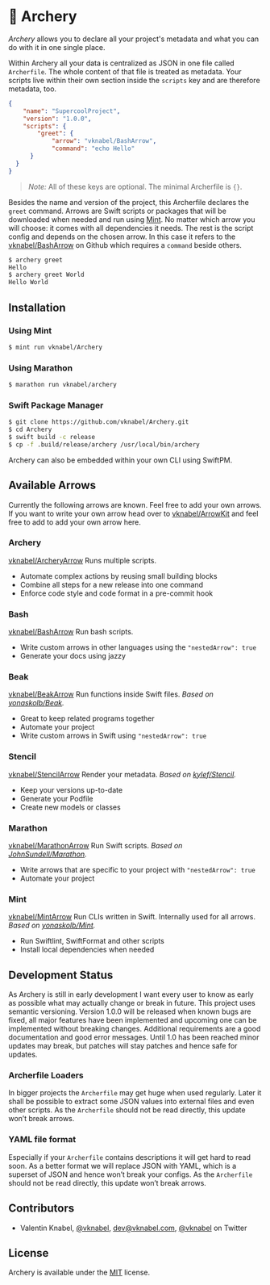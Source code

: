 # 🏹 Archery
*Archery* allows you to declare all your project's metadata and what you can do with it in one single place.

Within Archery all your data is centralized as JSON in one file called `Archerfile`. The whole content of that file is treated as metadata. Your scripts live within their own section inside the `scripts` key and are therefore metadata, too.

```json
{
	"name": "SupercoolProject",
	"version": "1.0.0",
	"scripts": {
		"greet": {
			"arrow": "vknabel/BashArrow",
			"command": "echo Hello"
      }
  }
}
```
> *Note:* All of these keys are optional. The minimal Archerfile is `{}`.

Besides the name and version of the project, this Archerfile declares the `greet` command. Arrows are Swift scripts or packages that will be downloaded when needed and run using [Mint](https://github.com/yonaskolb/Mint). No matter which arrow you will choose: it comes with all dependencies it needs. The rest is the script config and depends on the chosen arrow. In this case it refers to the [vknabel/BashArrow](https://github.com/vknabel/BashArrow) on Github which requires a `command` beside others.

```bash
$ archery greet
Hello
$ archery greet World
Hello World
```

## Installation


### Using Mint
```bash
$ mint run vknabel/Archery
```

### Using Marathon
```bash
$ marathon run vknabel/archery
```

### Swift Package Manager
```bash
$ git clone https://github.com/vknabel/Archery.git
$ cd Archery
$ swift build -c release
$ cp -f .build/release/archery /usr/local/bin/archery
```

Archery can also be embedded within your own CLI using SwiftPM.

## Available Arrows
Currently the following arrows are known. Feel free to add your own arrows. If you want to write your own arrow head over to [vknabel/ArrowKit](https://github.com/vknabel/ArrowKit/master/README.md) and feel free to add to add your own arrow here.

### Archery
[vknabel/ArcheryArrow](https://github.com/vknabel/ArcheryArrow) Runs multiple scripts.
* Automate complex actions by reusing small building blocks
* Combine all steps for a new release into one command
* Enforce code style and code format in a pre-commit hook

### Bash
[vknabel/BashArrow](https://github.com/vknabel/BashArrow) Run bash scripts.
* Write custom arrows in other languages using the `"nestedArrow": true`
* Generate your docs using jazzy

### Beak
[vknabel/BeakArrow](https://github.com/vknabel/BeakArrow) Run functions inside Swift files.
*Based on [yonaskolb/Beak](https://github.com/yonaskolb/Beak).*

* Great to keep related programs together
* Automate your project
* Write custom arrows in Swift using `"nestedArrow": true`

### Stencil
[vknabel/StencilArrow](https://github.com/vknabel/StencilArrow) Render your metadata.
*Based on [kylef/Stencil](https://github.com/kylef/Stencil).*

* Keep your versions up-to-date
* Generate your Podfile
* Create new models or classes

### Marathon
[vknabel/MarathonArrow](https://github.com/vknabel/MarathonArrow) Run Swift scripts.
*Based on [JohnSundell/Marathon](https://github.com/JohnSundell/Marathon).*

* Write arrows that are specific to your project with `"nestedArrow": true`
* Automate your project

### Mint
[vknabel/MintArrow](https://github.com/vknabel/MintArrow) Run CLIs written in Swift. Internally used for all arrows.
*Based on [yonaskolb/Mint](https://github.com/yonaskolb/Mint).*

* Run Swiftlint, SwiftFormat and other scripts
* Install local dependencies when needed



## Development Status
As Archery is still in early development I want every user to know as early as possible what may actually change or break in future. This project uses semantic versioning. Version 1.0.0 will be released when known bugs are fixed, all major features have been implemented and upcoming one can be implemented without breaking changes. Additional requirements are a good documentation and good error messages. Until 1.0 has been reached minor updates may break, but patches will stay patches and hence safe for updates.

### Archerfile Loaders
In bigger projects the `Archerfile` may get huge when used regularly. Later it shall be possible to extract some JSON values into external files and even other scripts. As the `Archerfile` should not be read directly, this update won’t break arrows.

### YAML file format
Especially if your `Archerfile` contains descriptions it will get hard to read soon. As a better format we will replace JSON with YAML, which is a superset of JSON and hence won’t break your configs. As the `Archerfile` should not be read directly, this update won’t break arrows.

## Contributors
* Valentin Knabel, [@vknabel](https://github.com/vknabel), dev@vknabel.com, [@vknabel](https://twitter.com/vknabel) on Twitter


## License
Archery is available under the [MIT](https://github.com/vknabel/archery/master/LICENSE) license.
